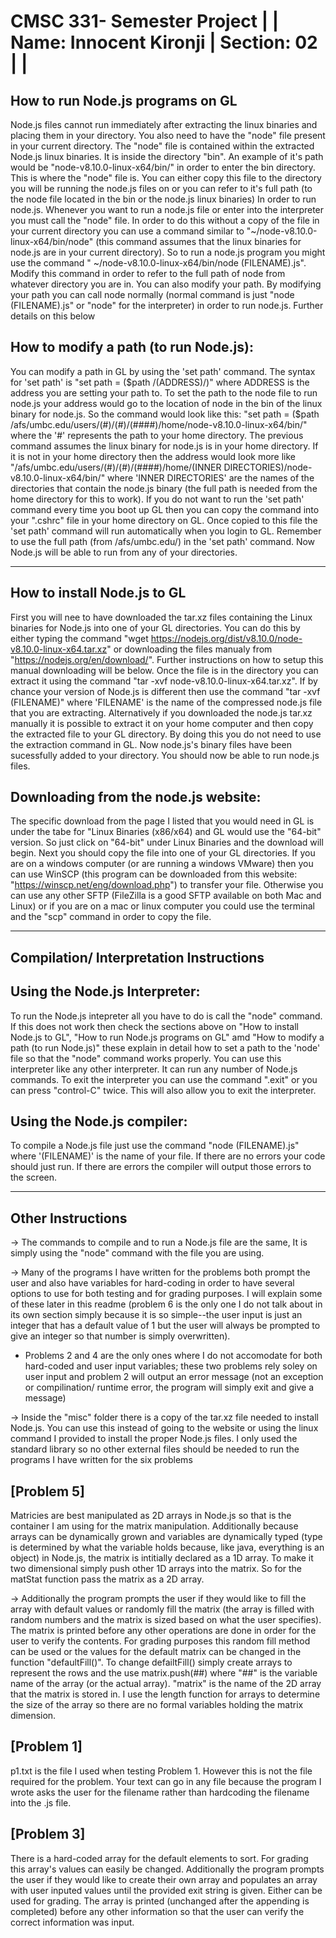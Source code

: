 
CMSC 331- Semester Project |
     	  	   	   |
Name: Innocent Kironji	   |
Section: 02    		   |
	 		   |
===========================


How to run Node.js programs on GL
--------------------------------
Node.js files cannot run immediately after extracting the linux binaries and placing them in your directory. You also need to have the "node" file present
in your current directory. The "node" file is contained within the extracted Node.js linux binaries. It is inside the directory "bin". An example of it's
path would be "node-v8.10.0-linux-x64/bin/" in order to enter the bin directory. This is where the "node" file is. You can either copy this file to the
directory you will be running the node.js files on or you can refer to it's full path (to the node file located in the bin or the node.js linux binaries)
In order to run node.js. Whenever you want to run a node.js file or enter into the interpreter you must call the "node" file. In order to do this without
a copy of the file in your current directory you can use a command similar to "~/node-v8.10.0-linux-x64/bin/node" (this command assumes that the linux
binaries for node.js are in your current directory). So to run a node.js program you might use the command " ~/node-v8.10.0-linux-x64/bin/node (FILENAME).js".
Modify this command in order to refer to the full path of node from whatever directory you are in. You can also modify your path. By modifying your 
path you can call node normally (normal command is just "node (FILENAME).js" or "node" for the interpreter) in order to run node.js. 
Further details on this below

How to modify a path (to run Node.js):
-------------------------------------
You can modify a path in GL by using the 'set path' command. The syntax for 'set path' is "set path = ($path /(ADDRESS)/)" where ADDRESS is the address
you are setting your path to. To set the path to the node file to run node.js your address would go to the location of node in the bin of the linux
binary for node.js. So the command would look like this: "set path = ($path /afs/umbc.edu/users/(#)/(#)/(####)/home/node-v8.10.0-linux-x64/bin/" where
the '#' represents the path to your home directory. The previous command assumes the linux binary for node.js is in your home directory. If it is not
in your home directory then the address would look more like "/afs/umbc.edu/users/(#)/(#)/(####)/home/(INNER DIRECTORIES)/node-v8.10.0-linux-x64/bin/"
where 'INNER DIRECTORIES' are the names of the directories that contain the node.js binary (the full path is needed from the home directory for this
to work). If you do not want to run the 'set path' command every time you boot up GL then you can copy the command into your ".cshrc" file in your
home directory on GL. Once copied to this file the 'set path' command will run automatically when you login to GL. Remember to use the full path (from 
/afs/umbc.edu/) in the 'set path' command. Now Node.js will be able to run from any of your directories.

__________________________________________

How to install Node.js to GL
----------------------------
First you will nee to have downloaded the tar.xz files containing the Linux binaries for Node.js into one of your GL directories.
You can do this by either typing the command "wget https://nodejs.org/dist/v8.10.0/node-v8.10.0-linux-x64.tar.xz" or downloading the files manualy from
"https://nodejs.org/en/download/". Further instructions on how to setup this manual downloading will be below. Once the file is in the directory you can
extract it using the command "tar -xvf node-v8.10.0-linux-x64.tar.xz". If by chance your version of Node.js is different then use the command
"tar -xvf (FILENAME)" where 'FILENAME' is the name of the compressed node.js file that you are extracting. Alternatively if you downloaded the node.js
tar.xz manually it is possible to extract it on your home computer and then copy the extracted file to your GL directory. By doing this you do not need to
use the extraction command in GL. Now node.js's binary files have been sucessfully added to your directory. You should now be able to run node.js files.

Downloading from the node.js website:
-------------------------------------
The specific download from the page I listed that you would need in GL is under the tabe for "Linux Binaries (x86/x64) and GL
would use the "64-bit" version. So just click on "64-bit" under Linux Binaries and the download will begin. Next you should copy the file into one of
your GL directories. If you are on a windows computer (or are running a windows VMware) then you can use WinSCP (this program can be downloaded from this
website: "https://winscp.net/eng/download.php") to transfer your file. Otherwise you can use any other SFTP (FileZilla is a good SFTP available on both Mac and Linux)
 or if you are on a mac or linux computer you could use the terminal and the "scp" command in order to copy the file. 

__________________________________________

Compilation/ Interpretation Instructions
----------------------------------------

Using the Node.js Interpreter:
------------------------------
To run the Node.js intepreter all you have to do is call the "node" command. If this does not work then check the sections above on "How to install Node.js to GL",
"How to run Node.js programs on GL" amd "How to modify a path (to run Node.js)" these explain in detail how to set a path to the 'node' file so that the "node" 
command works properly. You can use this interpreter like any other interpreter. It can run any number of Node.js commands. To exit the interpreter you can use the
command ".exit" or you can press "control-C" twice. This will also allow you to exit the interpreter.

Using the Node.js compiler:
---------------------------
To compile a Node.js file just use the command "node (FILENAME).js" where '(FILENAME)' is the name of your file. If there are no errors your code should just run.
If there are errors the compiler will output those errors to the screen. 

__________________________________________

Other Instructions
------------------
-> The commands to compile and to run a Node.js file are the same, It is simply using the "node" command with the file you are using. 

-> Many of the programs I have written for the problems both prompt the user and also have variables for hard-coding in order to have several options to use for both testing and for grading purposes. I will explain some of these later in this readme (problem 6 is the only one I do not talk about in its own section simply because it is so simple--the user input is just an integer that has a default value of 1 but the user will always be prompted to give an integer so that number is simply overwritten).
- Problems 2 and 4 are the only ones where I do not accomodate for both hard-coded and user input variables; these two problems rely soley on user input and problem 2 will output an error message (not an exception or compilination/ runtime error, the program will simply exit and give a message)

-> Inside the "misc" folder there is a copy of the tar.xz file needed to install Node.js. You can use this instead of going to the website or using the linux command I provided to install the proper Node.js files. I only used the standard library so no other external files should be needed to run the programs I have written for the six problems

[Problem 5]
-----------
Matricies are best manipulated as 2D arrays in Node.js so that is the container I am using for the matrix manipulation. Additionally because 
arrays can be dynamically grown and variables are dynamically typed (type is determined by what the variable holds because, like java, everything is an object)
in Node.js, the matrix is intitially declared as a 1D array. To make it two dimensional simply push other 1D arrays into the matrix.
So for the matStat function pass the matrix as a 2D array.

-> Additionally the program prompts the user if they would like to fill the array with default values or randomly fill the matrix (the array is filled with random numbers and the matrix is sized based on what the user specifies). The matrix is printed before any other operations are done in order for the user to verify the contents. For grading purposes this random fill method can be used or the values for the default matrix can be changed in the function "defaultFill()". To change defailtFill() simply create arrays to represent the rows and the use matrix.push(##) where "##" is the variable name of the array (or the actual array). "matrix" is the name of the 2D array that the matrix is stored in. I use the length function for arrays to determine the size of the array so there are no formal variables holding the matrix dimension.

[Problem 1]
-----------
p1.txt is the file I used when testing Problem 1. However this is not the file required for the problem. Your text can go in any file because the program I wrote asks the user for the filename rather than hardcoding the filename into the .js file.

[Problem 3]
-----------
There is a hard-coded array for the default elements to sort. For grading this array's values can easily be changed. Additionally the program prompts the user if they would like to create their own array and populates an array with user inputed values until the provided exit string is given. Either can be used for grading. The array is printed (unchanged after the appending is completed) before any other information so that the user can verify the correct information was input.
